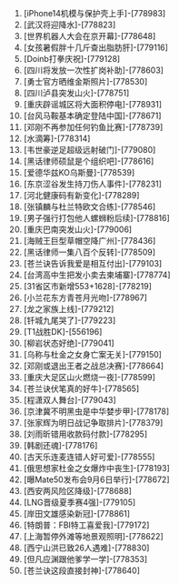 
1. [iPhone14机模与保护壳上手]-[778983]
1. [武汉将迎降水]-[778823]
1. [世界机器人大会在京开幕]-[778648]
1. [女孩暑假胖十几斤查出脂肪肝]-[779116]
1. [Doinb打拳庆祝]-[779128]
1. [四川将发放一次性扩岗补助]-[778603]
1. [勇士官方晒维金斯照片]-[778530]
1. [四川泸县突发山火]-[778751]
1. [重庆辟谣城区将大面积停电]-[778931]
1. [台风马鞍基本确定登陆中国]-[778671]
1. [邓刚不再参加任何钓鱼比赛]-[778739]
1. [水滴筹]-[778314]
1. [韦世豪逆足超级远射破门]-[779080]
1. [黑话律师硕鼠是个组织吧]-[778616]
1. [爱德华兹KO乌斯曼]-[778539]
1. [东京涩谷发生持刀伤人事件]-[778231]
1. [河北健康码有新变化]-[778289]
1. [张镇麟与杜兰特欧文合练]-[778546]
1. [男子强行打包他人螺蛳粉后续]-[778816]
1. [重庆巴南突发山火]-[779006]
1. [海贼王巨型草帽空降广州]-[778436]
1. [黑话律师一集八百个反转]-[778509]
1. [苍兰诀告诉我爱是相互付出]-[779103]
1. [台湾高中生把发小卖去柬埔寨]-[778774]
1. [31省区市新增553+1628]-[778219]
1. [小兰花东方青苍月光吻]-[778967]
1. [龙之家族上线]-[779212]
1. [钎城九尾哭了]-[779223]
1. [T1战胜DK]-[556196]
1. [柳岩状态好绝]-[779041]
1. [乌称与杜金之女身亡案无关]-[779150]
1. [邓刚或退出王者之战总决赛]-[778664]
1. [重庆大足区山火燃烧一夜]-[778599]
1. [苍兰诀伏笔真的好牛]-[778565]
1. [程潇双人舞台]-[779043]
1. [京津冀不明黑虫是中华婪步甲]-[778178]
1. [张家辉为明日战记争取排片]-[778379]
1. [刘雨昕错用收款码付款]-[778295]
1. [韩剧还魂]-[778176]
1. [古天乐连麦连错人好可爱]-[778555]
1. [俄思想家杜金之女爆炸中丧生]-[778193]
1. [曝Mate50发布会9月6日举行]-[778672]
1. [西安两风险区降级]-[778688]
1. [LNG晋级夏季赛4强]-[779105]
1. [岸田文雄感染新冠]-[778861]
1. [特朗普：FBI特工喜爱我]-[779172]
1. [上海暂停外滩等地景观照明]-[778622]
1. [西宁山洪已致26人遇难]-[778830]
1. [但凡应渊跟他爹学一学]-[778353]
1. [苍兰诀这段直接封神]-[778640]
